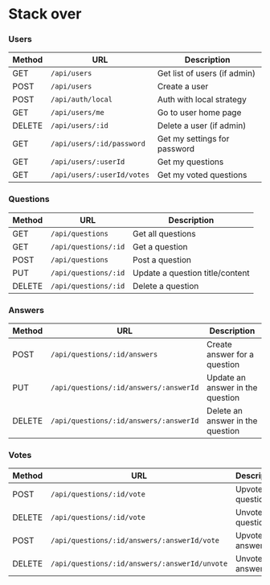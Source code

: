 # Stack over


### Users

| Method | URL | Description
|--------|-----|-------------
| GET    | `/api/users` | Get list of users (if admin)
| POST   | `/api/users` | Create a user
| POST   | `/api/auth/local`          | Auth with local strategy
| GET    | `/api/users/me`            | Go to user home page
| DELETE | `/api/users/:id`           | Delete a user (if admin)
| GET    | `/api/users/:id/password`  | Get my settings for password
| GET    | `/api/users/:userId`       | Get my questions
| GET    | `/api/users/:userId/votes` | Get my voted questions

### Questions

| Method | URL | Description
|--------|-----|-------------
| GET    | `/api/questions`     | Get all questions
| GET    | `/api/questions/:id` | Get a question
| POST   | `/api/questions`     | Post a question
| PUT    | `/api/questions/:id` | Update a question title/content
| DELETE | `/api/questions/:id` | Delete a question

### Answers

| Method | URL | Description
|--------|-----|-------------
| POST   | `/api/questions/:id/answers`           | Create answer for a question
| PUT    | `/api/questions/:id/answers/:answerId` | Update an answer in the question
| DELETE | `/api/questions/:id/answers/:answerId` | Delete an answer in the question

### Votes

| Method | URL | Description
|--------|-----|-------------
| POST   | `/api/questions/:id/vote` | Upvote a question
| DELETE | `/api/questions/:id/vote` | Unvote a question
| POST   | `/api/questions/:id/answers/:answerId/vote` | Upvote an answer
| DELETE | `/api/questions/:id/answers/:answerId/unvote` | Unvote an answer
